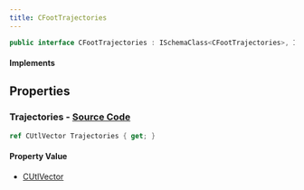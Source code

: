 ```yaml
---
title: CFootTrajectories
---
```


```csharp
public interface CFootTrajectories : ISchemaClass<CFootTrajectories>, ISchemaField, ISchemaClass, INativeHandle
```

#### Implements

## Properties

### **Trajectories** - [Source Code](https://github.com/swiftly-solution/swiftlys2/blob/main/managed/src/SwiftlyS2.Generated/Schemas/Interfaces/CFootTrajectories.cs#L17)

```csharp
ref CUtlVector Trajectories { get; }
```

#### Property Value

- [CUtlVector](/docs/api/)


